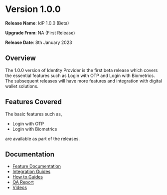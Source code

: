 # Version 1.0.0

**Release Name**: IdP 1.0.0 (Beta)

**Upgrade From**: NA (First Release)

**Release Date**: 8th January 2023

## Overview

The 1.0.0 version of Identity Provider is the first beta release which covers the essential features such as Login with OTP and Login with Biometrics. The subsequent releases will have more features and integration with digital wallet solutions.

## Features Covered

The basic features such as,

* Login with OTP
* Login with Biometrics

are available as part of the releases.

## Documentation

* [Feature Documentation](./)
* [Integration Guides](inetgration-guide.md)
* [How to Guides](how-to-guide.md)
* [QA Report](test-report-1.0.0.md)
* [Videos](release-notes-1.0.0.md)
